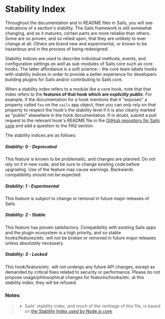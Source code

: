 # Stability Index

Throughout the documentation and in README files in Sails, you will see indications of a section's stability. The Sails framework is still somewhat changing, and as it matures, certain parts are more reliable than others. Some are so proven, and so relied upon, that they are unlikely to ever change at all. Others are brand new and experimental, or known to be hazardous and in the process of being redesigned.

Stability indices are used to describe individual methods, events, and configuration settings _as well_ as sub-modules of Sails core such as core hooks.  The latter affordance is a soft science-- the core team labels hooks with stability indices in order to provide a better experience for developers building plugins for Sails and/or contributing to Sails core.

When a stability index refers to a module like a core hook, note that that index refers to the **features of that hook which are _explicitly public_**.  For example, if the documentation for a hook mentions that it "exposes" a property called `foo` on the `sails` app object, then you can _only rely on that property_ to respect the hook's the stability level if it is also clearly marked as "public" elsewhere in the hook documentation.  If in doubt, submit a pull request to the relevant hook's README file in the [GitHub repository for Sails core](https://github.com/balderdashy/sails) and add a question to the FAQ section.

The stability indices are as follows:

##### Stability: 0 - Deprecated
This feature is known to be problematic, and changes are planned.  Do not rely on it in new code, and be sure to change existing code before upgrading.  Use of the feature may cause warnings.  Backwards compatibility should not be expected.

##### Stability: 1 - Experimental
This feature is subject to change or removal in future major releases of Sails.

##### Stability: 2 - Stable
This feature has proven satisfactory. Compatibility with existing Sails apps and the plugin ecosystem is a high priority, and so stable hooks/features/etc. will not be broken or removed in future major releases unless absolutely necessary.

##### Stability: 3 - Locked
This hook/feature/etc. will not undergo any future API changes, except as demanded by critical fixes related to security or performance.  Please do not propose usage/philosophical changes for features/hooks/etc. at this stability index; they will be refused.



### Notes
> - Sails' stability index, and much of the verbiage of this file, is based on [the Stability Index used by Node.js core](https://nodejs.org/api/documentation.html#documentation_stability_index).

